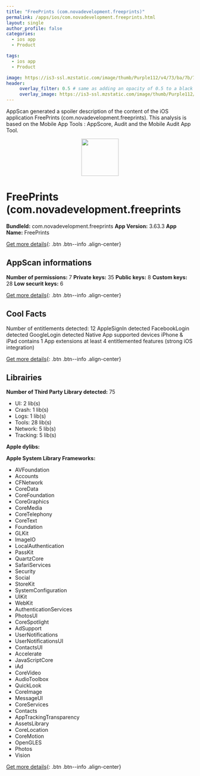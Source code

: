 ```yaml
---
title: "FreePrints (com.novadevelopment.freeprints)"
permalink: /apps/ios/com.novadevelopment.freeprints.html
layout: single
author_profile: false
categories: 
  - ios app 
  - Product 

tags: 
  - ios app 
  - Product 

image: https://is3-ssl.mzstatic.com/image/thumb/Purple112/v4/73/ba/7b/73ba7b62-e321-db34-29a7-1426371910ff/AppIcon-1x_U007emarketing-0-7-0-sRGB-85-220.png/512x512bb.jpg
header: 
     overlay_filter: 0.5 # same as adding an opacity of 0.5 to a black background
     overlay_image: https://is3-ssl.mzstatic.com/image/thumb/Purple112/v4/73/ba/7b/73ba7b62-e321-db34-29a7-1426371910ff/AppIcon-1x_U007emarketing-0-7-0-sRGB-85-220.png/512x512bb.jpg
---
```

AppScan generated a spoiler description of the content of the iOS application FreePrints (com.novadevelopment.freeprints). This analysis is based on the Mobile App Tools : AppScore, Audit and the Mobile Audit App Tool.

  
  
<div style="text-align: center;"><img src="https://is3-ssl.mzstatic.com/image/thumb/Purple112/v4/73/ba/7b/73ba7b62-e321-db34-29a7-1426371910ff/AppIcon-1x_U007emarketing-0-7-0-sRGB-85-220.png/512x512bb.jpg" width="100" height="100"></div>  
  
# FreePrints (com.novadevelopment.freeprints

**BundleId:** com.novadevelopment.freeprints
**App Version:** 3.63.3
**App Name:** FreePrints


[Get more details](/pricing.html){: .btn .btn--info .align-center}  
  
## AppScan informations 

**Number of permissions:** 7
**Private keys:** 35
**Public keys:** 8
**Custom keys:** 28
**Low securit keys:** 6
  
[Get more details](/pricing.html){: .btn .btn--info .align-center}

## Cool Facts

Number of entitlements detected: 12
AppleSignIn detected
FacebookLogin detected
GoogleLogin detected
Native App
supported devices iPhone & iPad
contains 1 App extensions
at least 4 entitlemented features (strong iOS integration)
  
[Get more details](/pricing.html){: .btn .btn--info .align-center}

## Librairies 
**Number of Third Party Library detected:** 75
- UI: 2 lib(s)
- Crash: 1 lib(s)
- Logs: 1 lib(s)
- Tools: 28 lib(s)
- Network: 5 lib(s)
- Tracking: 5 lib(s)

**Apple dylibs:**


**Apple System Library Frameworks:**
- AVFoundation
- Accounts
- CFNetwork
- CoreData
- CoreFoundation
- CoreGraphics
- CoreMedia
- CoreTelephony
- CoreText
- Foundation
- GLKit
- ImageIO
- LocalAuthentication
- PassKit
- QuartzCore
- SafariServices
- Security
- Social
- StoreKit
- SystemConfiguration
- UIKit
- WebKit
- AuthenticationServices
- PhotosUI
- CoreSpotlight
- AdSupport
- UserNotifications
- UserNotificationsUI
- ContactsUI
- Accelerate
- JavaScriptCore
- iAd
- CoreVideo
- AudioToolbox
- QuickLook
- CoreImage
- MessageUI
- CoreServices
- Contacts
- AppTrackingTransparency
- AssetsLibrary
- CoreLocation
- CoreMotion
- OpenGLES
- Photos
- Vision


  
[Get more details](/pricing.html){: .btn .btn--info .align-center}

